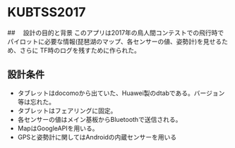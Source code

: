 # KUBTSS2017

##　 設計の目的と背景
このアプリは2017年の鳥人間コンテストでの飛行時でパイロットに必要な情報(琵琶湖のマップ、各センサーの値、姿勢計)を見せるため、さらに
TF時のログを残すために作られた。

## 設計条件

- タブレットはdocomoから出ていた、Huawei製のdtabである。バージョン等は忘れた。
- タブレットはフェアリングに固定。
- 各センサーの値はメイン基板からBluetoothで送信される。
- MapはGoogleAPIを用いる。
- GPSと姿勢計に関してはAndroidの内蔵センサーを用いる

